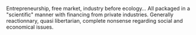 Entrepreneurship, free market, industry before ecology… All packaged in a "scientific" manner with financing from private industries.
Generally reactionnary, quasi libertarian, complete nonsense regarding social and economical issues.